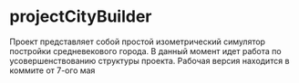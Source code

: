 # projectCityBuilder
Проект представляет собой простой изометрический симулятор постройки средневекового города.
В данный момент идет работа по усовершенствованию структуры проекта. Рабочая версия находится в коммите от 7-ого мая
